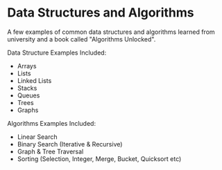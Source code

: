 # Data Structures and Algorithms
A few examples of common data structures and algorithms learned from university and a book called "Algorithms Unlocked".

Data Structure Examples Included:

- Arrays
- Lists
- Linked Lists
- Stacks
- Queues
- Trees
- Graphs

Algorithms Examples Included:

- Linear Search
- Binary Search (Iterative & Recursive)
- Graph & Tree Traversal
- Sorting (Selection, Integer, Merge, Bucket, Quicksort etc)
